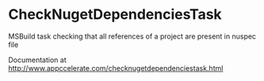 CheckNugetDependenciesTask
==========================

MSBuild task checking that all references of a project are present in nuspec file

Documentation at http://www.appccelerate.com/checknugetdependenciestask.html
